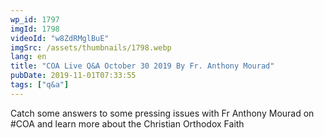 ```yaml
---
wp_id: 1797
imgId: 1798
videoId: "w8ZdRMglBuE"
imgSrc: /assets/thumbnails/1798.webp
lang: en
title: "COA Live Q&A October 30 2019 By Fr. Anthony Mourad"
pubDate: 2019-11-01T07:33:55
tags: ["q&a"]
---
```


<!-- page: 6 -->

<p>Catch some answers to some pressing issues with Fr Anthony Mourad on #COA and learn more about the Christian Orthodox Faith</p>
